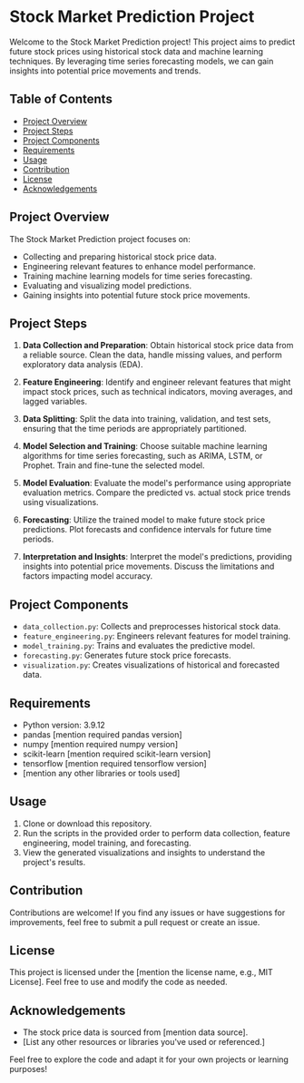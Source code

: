 # Stock Market Prediction Project

Welcome to the Stock Market Prediction project! This project aims to predict future stock prices using historical stock data and machine learning techniques. By leveraging time series forecasting models, we can gain insights into potential price movements and trends.

## Table of Contents

- [Project Overview](#project-overview)
- [Project Steps](#project-steps)
- [Project Components](#project-components)
- [Requirements](#requirements)
- [Usage](#usage)
- [Contribution](#contribution)
- [License](#license)
- [Acknowledgements](#acknowledgements)

## Project Overview

The Stock Market Prediction project focuses on:

- Collecting and preparing historical stock price data.
- Engineering relevant features to enhance model performance.
- Training machine learning models for time series forecasting.
- Evaluating and visualizing model predictions.
- Gaining insights into potential future stock price movements.

## Project Steps

1. **Data Collection and Preparation**: Obtain historical stock price data from a reliable source. Clean the data, handle missing values, and perform exploratory data analysis (EDA).

2. **Feature Engineering**: Identify and engineer relevant features that might impact stock prices, such as technical indicators, moving averages, and lagged variables.

3. **Data Splitting**: Split the data into training, validation, and test sets, ensuring that the time periods are appropriately partitioned.

4. **Model Selection and Training**: Choose suitable machine learning algorithms for time series forecasting, such as ARIMA, LSTM, or Prophet. Train and fine-tune the selected model.

5. **Model Evaluation**: Evaluate the model's performance using appropriate evaluation metrics. Compare the predicted vs. actual stock price trends using visualizations.

6. **Forecasting**: Utilize the trained model to make future stock price predictions. Plot forecasts and confidence intervals for future time periods.

7. **Interpretation and Insights**: Interpret the model's predictions, providing insights into potential price movements. Discuss the limitations and factors impacting model accuracy.

## Project Components

- `data_collection.py`: Collects and preprocesses historical stock data.
- `feature_engineering.py`: Engineers relevant features for model training.
- `model_training.py`: Trains and evaluates the predictive model.
- `forecasting.py`: Generates future stock price forecasts.
- `visualization.py`: Creates visualizations of historical and forecasted data.

## Requirements

- Python version: 3.9.12
- pandas [mention required pandas version]
- numpy [mention required numpy version]
- scikit-learn [mention required scikit-learn version]
- tensorflow [mention required tensorflow version]
- [mention any other libraries or tools used]

## Usage

1. Clone or download this repository.
2. Run the scripts in the provided order to perform data collection, feature engineering, model training, and forecasting.
3. View the generated visualizations and insights to understand the project's results.

## Contribution

Contributions are welcome! If you find any issues or have suggestions for improvements, feel free to submit a pull request or create an issue.

## License

This project is licensed under the [mention the license name, e.g., MIT License]. Feel free to use and modify the code as needed.

## Acknowledgements

- The stock price data is sourced from [mention data source].
- [List any other resources or libraries you've used or referenced.]

Feel free to explore the code and adapt it for your own projects or learning purposes!
